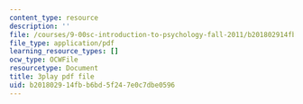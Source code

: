 ```yaml
---
content_type: resource
description: ''
file: /courses/9-00sc-introduction-to-psychology-fall-2011/b201802914fbb6bd5f247e0c7dbe0596_gRe7dy2HSTg.pdf
file_type: application/pdf
learning_resource_types: []
ocw_type: OCWFile
resourcetype: Document
title: 3play pdf file
uid: b2018029-14fb-b6bd-5f24-7e0c7dbe0596
---
```

